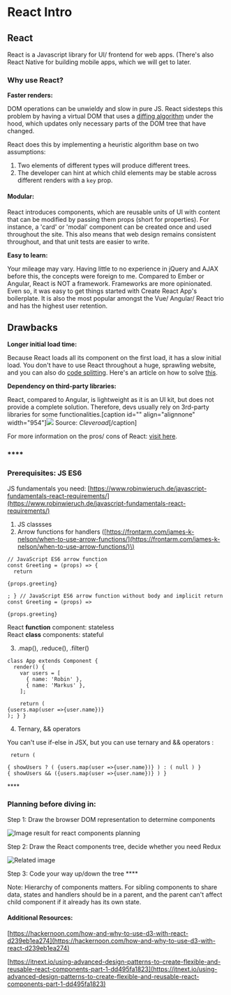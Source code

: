 # React Intro

## React

React is a Javascript library for UI/ frontend for web apps. \(There's also React Native for building mobile apps, which we will get to later.

####  

### **Why use React?**

**Faster renders:**

DOM operations can be unwieldy and slow in pure JS. React sidesteps this problem by having a virtual DOM that uses a [diffing algorithm](https://reactjs.org/docs/reconciliation.html) under the hood, which updates only necessary parts of the DOM tree that have changed.

React does this by implementing a heuristic algorithm base on two assumptions:

1. Two elements of different types will produce different trees.
2. The developer can hint at which child elements may be stable across different renders with a `key` prop.

#### **Modular:**

React introduces components, which are reusable units of UI with content that can be modified by passing them props \(short for properties\). For instance, a 'card' or 'modal' component can be created once and used throughout the site. This also means that web design remains consistent throughout, and that unit tests are easier to write.

**Easy to learn:**

Your mileage may vary. Having little to no experience in jQuery and AJAX before this, the concepts were foreign to me. Compared to Ember or Angular, React is NOT a framework. Frameworks are more opinionated. Even so, it was easy to get things started with Create React App's boilerplate. It is also the most popular amongst the Vue/ Angular/ React trio and has the highest user retention.

####  

## **Drawbacks**

**Longer initial load time:**

Because React loads all its component on the first load, it has a slow initial load. You don't have to use React throughout a huge, sprawling website, and you can also do [code splitting](https://webpack.js.org/guides/code-splitting/). Here's an article on how to solve [this](https://hackernoon.com/improving-first-time-load-of-a-production-react-app-part-1-of-2-e7494a7c7ab0).

**Dependency on third-party libraries:**

React, compared to Angular, is lightweight as it is an UI kit, but does not provide a complete solution. Therefore, devs usually rely on 3rd-party libraries for some functionalities.\[caption id="" align="alignnone" width="954"\]![](https://stuffihavelearnthome.files.wordpress.com/2019/02/ef521-1c5r29xh4icipqkfein9w0a.png) Source: _Cleveroad_\[/caption\]

For more information on the pros/ cons of React: [visit here](https://medium.com/@hamzamahmood/advantages-of-developing-modern-web-apps-with-react-js-8504c571db71).

### \*\*\*\*

### **Prerequisites: JS ES6**

JS fundamentals you need: [https://www.robinwieruch.de/javascript-fundamentals-react-requirements/](https://www.robinwieruch.de/javascript-fundamentals-react-requirements/)  
1. JS classses  
2. Arrow functions for handlers \([https://frontarm.com/james-k-nelson/when-to-use-arrow-functions/](https://frontarm.com/james-k-nelson/when-to-use-arrow-functions/)\)

```text
// JavaScript ES6 arrow function
const Greeting = (props) => {
  return

{props.greeting}

; } // JavaScript ES6 arrow function without body and implicit return const Greeting = (props) =>

{props.greeting}
```

React **function** component: stateless  
React **class** components: stateful

3. .map\(\), .reduce\(\), .filter\(\)

```text
class App extends Component {
  render() {
    var users = [
      { name: 'Robin' },
      { name: 'Markus' },
    ];

    return (
{users.map(user =>{user.name})}
); } }
```

4. Ternary, && operators

You can't use if-else in JSX, but you can use ternary and && operators :

```text
 return (

{ showUsers ? ( {users.map(user =>{user.name})} ) : ( null ) }
{ showUsers && ({users.map(user =>{user.name})} ) }
```

\*\*\*\*

### **Planning before diving in:**

  
Step 1: Draw the browser DOM representation to determine components

![Image result for react components planning](https://stuffihavelearnthome.files.wordpress.com/2019/02/bc04a-1rta4nf2pi__vcarqgxeebg.png)

Step 2: Draw the React components tree, decide whether you need Redux

![Related image](https://stuffihavelearnthome.files.wordpress.com/2019/02/8f912-187dj5eb3ydd7_abhkb4uoq.png)

Step 3: Code your way up/down the tree ****

Note: Hierarchy of components matters. For sibling components to share data, states and handlers should be in a parent, and the parent can't affect child component if it already has its own state.



#### Additional Resources:

[https://hackernoon.com/how-and-why-to-use-d3-with-react-d239eb1ea274](https://hackernoon.com/how-and-why-to-use-d3-with-react-d239eb1ea274)

[https://itnext.io/using-advanced-design-patterns-to-create-flexible-and-reusable-react-components-part-1-dd495fa1823](https://itnext.io/using-advanced-design-patterns-to-create-flexible-and-reusable-react-components-part-1-dd495fa1823)

